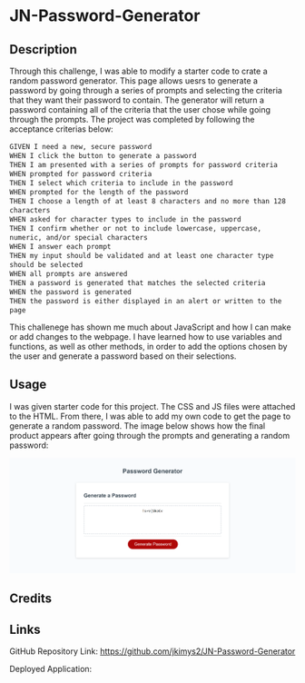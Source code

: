 # JN-Password-Generator

## Description

Through this challenge, I was able to modify a starter code to crate a random password generator. This page allows uesrs to generate a password by going through a series of prompts and selecting the criteria that they want their password to contain. The generator will return a password containing all of the criteria that the user chose while going through the prompts. The project was completed by following the acceptance criterias below:

```
GIVEN I need a new, secure password
WHEN I click the button to generate a password
THEN I am presented with a series of prompts for password criteria
WHEN prompted for password criteria
THEN I select which criteria to include in the password
WHEN prompted for the length of the password
THEN I choose a length of at least 8 characters and no more than 128 characters
WHEN asked for character types to include in the password
THEN I confirm whether or not to include lowercase, uppercase, numeric, and/or special characters
WHEN I answer each prompt
THEN my input should be validated and at least one character type should be selected
WHEN all prompts are answered
THEN a password is generated that matches the selected criteria
WHEN the password is generated
THEN the password is either displayed in an alert or written to the page
```

This challenege has shown me much about JavaScript and how I can make or add changes to the webpage. I have learned how to use variables and functions, as well as other methods, in order to add the options chosen by the user and generate a password based on their selections. 

## Usage

I was given starter code for this project. The CSS and JS files were attached to the HTML. From there, I was able to add my own code to get the page to generate a random password. The image below shows how the final product appears after going through the prompts and generating a random password:

![Final Gnerator](./assets/images/final-screenshot.png)

## Credits



## Links

GitHub Repository Link: https://github.com/jkimys2/JN-Password-Generator

Deployed Application: 